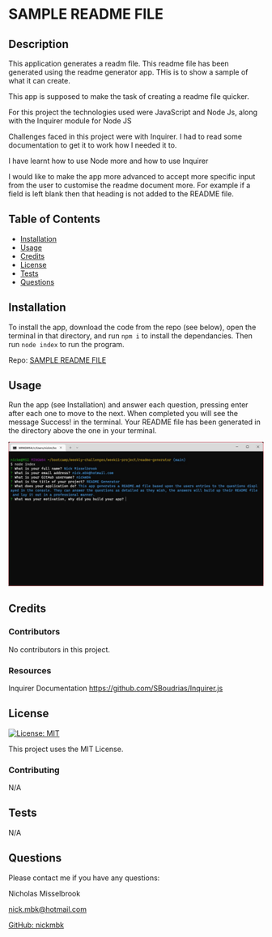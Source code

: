 
  # SAMPLE README FILE

  ## Description

  This application generates a readm file.  This readme file has been generated using the readme generator app.  THis is to show a sample of what it can create.

  This app is supposed to make the task of creating a readme file quicker.

  For this project the technologies used were JavaScript and Node Js, along with the Inquirer module for Node JS

  Challenges faced in this project were with Inquirer. I had to read some documentation to get it to work how I needed it to.

  I have learnt how to use Node more and how to use Inquirer

  I would like to make the app more advanced to accept more specific input from the user to customise the readme document more.  For example if a field is left blank then that heading is not added to the README file.

  ## Table of Contents

  - [Installation](#installation)
  - [Usage](#usage)
  - [Credits](#credits)
  - [License](#license)
  - [Tests](#tests)
  - [Questions](#questions)

  ## Installation

  To install the app, download the code from the repo (see below), open the terminal in that directory, and run `npm i` to install the dependancies.  Then run `node index` to run the program.

  Repo: [SAMPLE README FILE](https://www.github.com/nickmbk/readme-generator)

  ## Usage

  Run the app (see Installation) and answer each question, pressing enter after each one to move to the next.  When completed you will see the message Success! in the terminal.  Your README file has been generated in the directory above the one in your terminal.

  ![SAMPLE README FILE Screenshot](./assets/screenshots/readme-generator-screenshot.jpg)

  ## Credits

  ### Contributors

  No contributors in this project.

  ### Resources
  
  Inquirer Documentation https://github.com/SBoudrias/Inquirer.js

  ## License
  

  [![License: MIT](https://img.shields.io/badge/License-MIT-yellow.svg)](https://opensource.org/licenses/MIT)

  This project uses the MIT License.

  ### Contributing

  N/A

  ## Tests

  N/A

  ## Questions

  Please contact me if you have any questions:

  Nicholas Misselbrook

  [nick.mbk@hotmail.com](nick.mbk@hotmail.com)

  [GitHub: nickmbk](https://www.github.com/nickmbk)


  